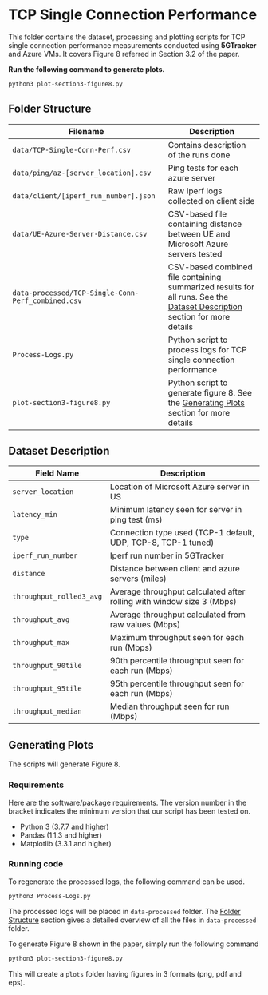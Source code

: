 # TCP Single Connection Performance
This folder contains the dataset, processing and plotting scripts for TCP single connection performance measurements conducted using **5GTracker** and Azure VMs. It covers Figure 8 referred in Section 3.2 of the paper.

**Run the following command to generate plots.**

```bash
python3 plot-section3-figure8.py
```

## Folder Structure

| Filename | Description |
|----------|-------------|
|`data/TCP-Single-Conn-Perf.csv`|Contains description of the runs done|
|`data/ping/az-[server_location].csv`|Ping tests for each azure server|
|`data/client/[iperf_run_number].json`|Raw Iperf logs collected on client side|
|`data/UE-Azure-Server-Distance.csv`|CSV-based file containing distance between UE and Microsoft Azure servers tested|
|`data-processed/TCP-Single-Conn-Perf_combined.csv`|CSV-based combined file containing summarized results for all runs. See the [Dataset Description](#dataset-description) section for more details|
|`Process-Logs.py`|Python script to process logs for TCP single connection performance|
|`plot-section3-figure8.py`|Python script to generate figure 8. See the [Generating Plots](#generating-plots) section for more details| 

## Dataset Description

| Field Name | Description |
|-------------|-------------|
|`server_location`|Location of Microsoft Azure server in US
|`latency_min`|Minimum latency seen for server in ping test (ms)
|`type`|Connection type used (TCP-1 default, UDP, TCP-8, TCP-1 tuned) 
|`iperf_run_number`|Iperf run number in 5GTracker
|`distance`|Distance between client and azure servers (miles)
|`throughput_rolled3_avg`|Average throughput calculated after rolling with window size 3 (Mbps)
|`throughput_avg`|Average throughput calculated from raw values (Mbps)
|`throughput_max`|Maximum throughput seen for each run (Mbps)
|`throughput_90tile`|90th percentile throughput seen for each run (Mbps)
|`throughput_95tile`|95th percentile throughput seen for each run (Mbps)
|`throughput_median`|Median throughput seen for run (Mbps)

## Generating Plots

The scripts will generate Figure 8.

### Requirements
Here are the software/package requirements. The version number in the bracket indicates the minimum version that our script has been tested on.

- Python 3 (3.7.7 and higher)
- Pandas (1.1.3 and higher)
- Matplotlib (3.3.1 and higher)

### Running code
To regenerate the processed logs, the following command can be used.

```bash
python3 Process-Logs.py
```

The processed logs will be placed in `data-processed` folder. The [Folder Structure](#folder-structure) section gives a detailed overview of all the files in `data-processed` folder.

To generate Figure 8 shown in the paper, simply run the following command

```bash
python3 plot-section3-figure8.py
```

This will create a `plots` folder having figures in 3 formats (png, pdf and eps).
